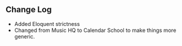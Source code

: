 ## Change Log

- Added Eloquent strictness
- Changed from Music HQ to Calendar School to make things more generic.
